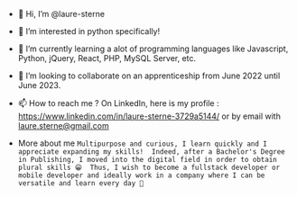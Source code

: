 - 👋 Hi, I’m @laure-sterne
- 👀 I’m interested in python specifically!
- 🌱 I’m currently learning a alot of programming languages like Javascript, Python, jQuery, React, PHP, MySQL Server, etc.
- 💞️ I’m looking to collaborate on an apprenticeship from June 2022 until June 2023.
- 📫 How to reach me ? 
On LinkedIn, here is my profile : https://www.linkedin.com/in/laure-sterne-3729a5144/
or by email with laure.sterne@gmail.com

- More about me 
`Multipurpose and curious, I learn quickly and I appreciate expanding my skills! 
Indeed, after a Bachelor's Degree in Publishing, I moved into the digital field in order to obtain plural skills 😁 
Thus, I wish to become a fullstack developer or mobile developer and ideally work in a company where I can be versatile and learn every day 🤩 `
